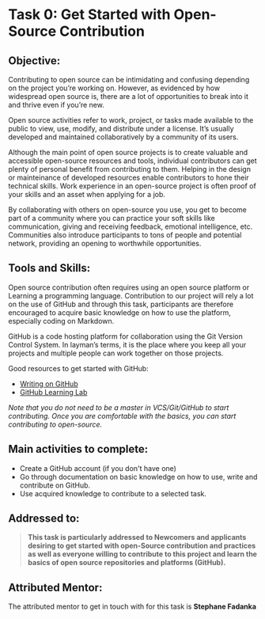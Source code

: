 # Task 0: Get Started with Open-Source Contribution

## Objective:  

Contributing to open source can be intimidating and confusing depending on the project you’re working on. However, as evidenced by how widespread open source is, there are a lot of opportunities to break into it and thrive even if you’re new. 

Open source activities refer to work, project, or tasks made available to the public to view, use, modify, and distribute under a license. It’s usually developed and maintained collaboratively by a community of its users. 

Although the main point of  open source projects is to create valuable and accessible open-source resources and tools, individual contributors can get plenty of personal benefit from contributing to them. Helping in the design or mainteinance of developed resources enable contributors to hone their technical skills. Work experience in an open-source project is often proof of your skills and an asset when applying for a job. 

By collaborating with others on open-source you use, you get to become part of a community where you can practice your soft skills like communication, giving and receiving feedback, emotional intelligence, etc. Communities also introduce participants to tons of people and potential network, providing an opening to worthwhile opportunities.

## Tools and Skills: 
Open source contribution often requires using an open source platform or Learning a programming language. 
Contribution to our project will rely a lot on the use of GitHub and through this task, participants are therefore encouraged to acquire basic knowledge on how to use the platform, especially coding on Markdown.

GitHub is a code hosting platform for collaboration using the Git Version Control System. In layman’s terms, it is the place where you keep all your projects and multiple people can work together on those projects.

Good resources to get started with GitHub:
- [Writing on GitHub](https://docs.github.com/en/github/writing-on-github/getting-started-with-writing-and-formatting-on-github/basic-writing-and-formatting-syntax#links)
- [GitHub Learning Lab](https://lab.github.com/)

_Note that you do not need to be a master in VCS/Git/GitHub to start contributing. 
Once you are comfortable with the basics, you can start contributing to open-source._

## Main activities to complete: 
- Create a GitHub account (if you don't have one)
- Go through documentation on basic knowledge on how to use, write and contribute on GitHub.
- Use acquired knowledge to contribute to a selected task. 

## Addressed to:
>**This task is particularly addressed to Newcomers and applicants desiring to get started with open-Source contribution and practices as well as everyone willing to contribute to this project and learn the basics of open source repositories and platforms (GitHub).**


## Attributed Mentor:
The attributed mentor to get in touch with for this task is **Stephane Fadanka**
